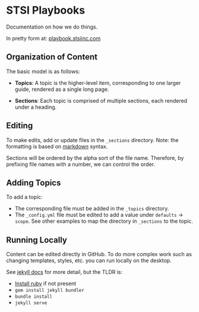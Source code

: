 # STSI Playbooks

Documentation on how we do things.

In pretty form at: [playbook.stsiinc.com](http://playbook.stsiinc.com/)

## Organization of Content

The basic model is as follows:

* __Topics__: A topic is the higher-level item, corresponding to one larger guide, rendered as a single long page.

* __Sections__: Each topic is comprised of multiple sections, each rendered under a heading.

## Editing

To make edits, add or update files in the `_sections` directory. Note: the formatting is based on [markdown](https://github.com/adam-p/markdown-here/wiki/Markdown-Cheatsheet) syntax. 

Sections will be ordered by the alpha sort of the file name. Therefore, by prefixing file names with a number, we can control the order.

## Adding Topics

To add a topic:

* The corresponding file must be added in the `_topics` directory. 
* The `_config.yml` file must be edited to add a value under `defaults` -> `scope`. See other examples to map the directory in `_sections` to the topic.

## Running Locally

Content can be edited directly in GitHub. To do more complex work such as changing templates, styles, etc. you can run locally on the desktop.

See [jekyll docs](https://jekyllrb.com/) for more detail, but the TLDR is:

* [Install ruby](https://www.ruby-lang.org/en/documentation/installation/) if not present
* `gem install jekyll bundler`
* `bundle install`
* `jekyll serve`
